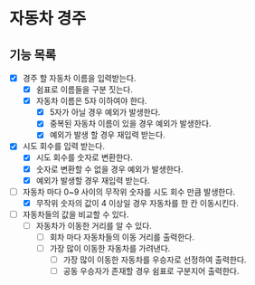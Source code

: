 # 자동차 경주

## 기능 목록

- [x] 경주 할 자동차 이름을 입력받는다.
    - [x] 쉼표로 이름들을 구분 짓는다.
    - [x] 자동차 이름은 5자 이하여야 한다.
        - [x] 5자가 아닐 경우 예외가 발생한다.
        - [x] 중복된 자동차 이름이 있을 경우 예외가 발생한다.
        - [x] 예외가 발생 할 경우 재입력 받는다.
- [x] 시도 회수를 입력 받는다.
    - [x] 시도 회수를 숫자로 변환한다.
    - [x] 숫자로 변환할 수 없을 경우 예외가 발생한다.
    - [x] 예외가 발생할 경우 재입력 받는다.
- [ ] 자동차 마다 0~9 사이의 무작위 숫자를 시도 회수 만큼 발생한다.
    - [x] 무작위 숫자의 값이 4 이상일 경우 자동차를 한 칸 이동시킨다.
- [ ] 자동차들의 값을 비교할 수 있다.
    - [ ] 자동차가 이동한 거리를 알 수 있다.
        - [ ] 회차 마다 자동차들의 이동 거리를 출력한다.
        - [ ] 가장 많이 이동한 자동차를 가려낸다.
            - [ ] 가장 많이 이동한 자동차를 우승자로 선정하여 출력한다.
            - [ ] 공동 우승자가 존재할 경우 쉼표로 구분지어 출력한다.